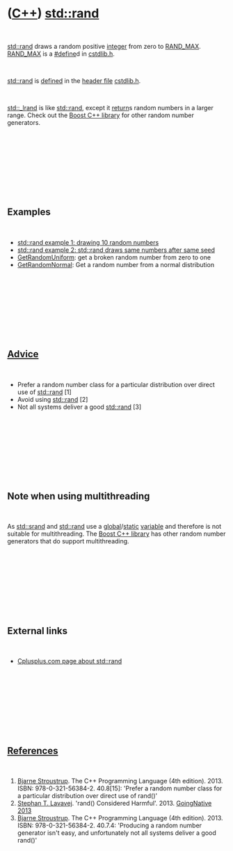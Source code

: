 
 

 

 

 

 

([C++](Cpp.md)) [std::rand](CppStdRand.md)
============================================

 

[std::rand](CppStdRand.md) draws a random positive
[integer](CppInt.md) from zero to [RAND\_MAX](CppRAND_MAX.md).
[RAND\_MAX](CppRAND_MAX.md) is a [\#define](CppDefine.md)d in
[cstdlib.h](CppCstdlibH.md).

 

[std::rand](CppStdRand.md) is [defined](CppDefinition.md) in the
[header file](CppHeaderFile.md) [cstdlib.h](CppCstdlibH.md).

 

[std::\_lrand](Cpp_lrand.md) is like [std::rand](CppStdRand.md),
except it [return](CppReturn.md)s random numbers in a larger range.
Check out the [Boost C++ library](CppBoost.md) for other random number
generators.

 

 

 

 

 

Examples
--------

 

-   [std::rand example 1: drawing 10 random
    numbers](CppStdRandExample1.md)
-   [std::rand example 2: std::rand draws same numbers after same
    seed](CppStdRandExample1.md)
-   [GetRandomUniform](CppGetRandomUniform.md): get a broken random
    number from zero to one
-   [GetRandomNormal](CppGetRandomNormal.md): Get a random number from
    a normal distribution

 

 

 

 

 

[Advice](CppAdvice.md)
-----------------------

 

-   Prefer a random number class for a particular distribution over
    direct use of [std::rand](CppStdRand.md) \[1\]
-   Avoid using [std::rand](CppStdRand.md) \[2\]
-   Not all systems deliver a good [std::rand](CppStdRand.md) \[3\]

 

 

 

 

 

Note when using multithreading
------------------------------

 

As [std::srand](CppSrand.md) and [std::rand](CppStdRand.md) use a
[global](CppGlobal.md)/[static](CppStatic.md)
[variable](CppVariable.md) and therefore is not suitable for
multithreading. The [Boost C++ library](CppBoost.md) has other random
number generators that do support multithreading.

 

 

 

 

 

External links
--------------

 

-   [Cplusplus.com page about
    std::rand](http://www.cplusplus.com/reference/clibrary/cstdlib/rand)

 

 

 

 

 

[References](CppReferences.md)
-------------------------------

 

1.  [Bjarne Stroustrup](CppBjarneStroustrup.md). The C++ Programming
    Language (4th edition). 2013. ISBN: 978-0-321-56384-2. 40.8\[15\]:
    'Prefer a random number class for a particular distribution over
    direct use of rand()'
2.  [Stephan T. Lavavej](CppStephanLavavej.md). 'rand()
    Considered Harmful'. 2013. [GoingNative
    2013](http://channel9.msdn.com/Events/GoingNative/2013/rand-Considered-Harmful)
3.  [Bjarne Stroustrup](CppBjarneStroustrup.md). The C++ Programming
    Language (4th edition). 2013. ISBN: 978-0-321-56384-2. 40.7.4:
    'Producing a random number generator isn't easy, and unfortunately
    not all systems deliver a good rand()'

 

 

 

 

 

 

